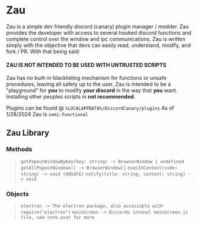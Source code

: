 # Zau

Zau is a simple dev friendly discord (canary) plugin manager / modder. Zau provides the developer with access to several hooked  discord functions and complete control over the window and ipc communications. Zau is written simply with the objective that devs can easily read, understand, modify, and fork / PR. With that being said: 

#### ZAU IS NOT INTENDED TO BE USED WITH UNTRUSTED SCRIPTS

Zau has no built-in blacklisting mechanism for functions or unsafe procedures, leaving all safety up to the user, Zau is intended to be a "playground" for **you** to modify **your discord** in the way that **you** want. Installing other peoples scripts in **not recommended**.

Plugins can be found @ `%LOCALAPPDATA%/DiscordCanary/plugins`
As of 1/28/2024 Zau is `semi-functional`

## Zau Library

### Methods
>`getPopoutWindowByKey(key: string) -> BrowserWindow | undefined`
>`getAllPopoutWindows() -> BrowserWindow[]`
>`execInContext(code: string) -> void (UNSAFE)`
>`notify(title: string, content: string) -> void`

### Objects
>`electron -> The electron package, also accessible with require("electron")`
>`mainScreen -> Discords intenal mainScreen.js file, see core.asar for more`
